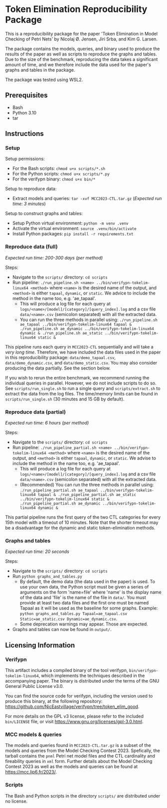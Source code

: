 # Token Elimination Reproducibility Package

This is a reproducibility package for the paper 'Token Elimination in Model Checking of Petri Nets' by Nicolaj Ø. Jensen, Jiri Srba, and Kim G. Larsen.

The package contains the models, queries, and binary used to produce the results of the paper as well as scripts to reproduce the graphs and tables.
Due to the size of the benchmark, reproducing the data takes a significant amount of time, and we therefore include the data used for the paper's graphs and tables in the package.

The package was tested using WSL2.

## Prerequisites

- Bash
- Python 3.10
- tar

## Instructions

### Setup

Setup permissions:
- For the Bash scripts: `chmod u+x scripts/*.sh`
- For the Python scripts: `chmod u+x scripts/*.py`
- For the verifypn binary: `chmod u+x bin/*`

Setup to reproduce data:
- Extract models and queries: `tar -xvf MCC2023-CTL.tar.gz`  (*Expected run time: 3 minutes*)

Setup to construct graphs and tables:
- Setup Python virtual environment: `python -m venv .venv`
- Activate the virtual environment: `source .venv/bin/activate`
- Install Python packages: `pip install -r requirements.txt`

### Reproduce data (full)

*Expected run time: 200-300 days (per method)*

Steps:

- Navigate to the `scripts/` directory: `cd scripts`
- Run pipeline: `./run_pipeline.sh <name> ../bin/verifypn-tokelim-linux64 <method>` where `<name>` is the desired name of the output, and `<method>` is either `tapaal`, `dynamic`, or `static`. We advice to include the method in the name too, e.g. 'ae_tapaal'.
  - This will produce a log file for each query at `logs/<name>/[model]/[category]/[query_index].log` and a csv file `data/<name>.csv` (semicolon separated) with all the extracted data.
  - You can run the three methods in parallel using: `./run_pipeline.sh ae_tapaal ../bin/verifypn-tokelim-linux64 tapaal & ./run_pipeline.sh ae_dynamic ../bin/verifypn-tokelim-linux64 dynamic & ./run_pipeline.sh ae_static ../bin/verifypn-tokelim-linux64 static &`

This pipeline runs each query in `MCC2023-CTL` sequentially and will take a _very long time_.
Therefore, we have included the data files used in the paper in this reproducibility package: `data/demo_tapaal.csv`, `data/demo_dynamic.csv`, and `data/demo_static.csv`.
You may also consider producing the data partially. See the section below.

If you wish to rerun the entire benchmark, we recommend running the individual queries in parallel. However, we do not include scripts to do so.
See `scripts/run_single.sh` to run a single query and `scripts/extract.sh` to extract the data from the log files.
The time/memory limits can be found in `scripts/run_single.sh` (30 minutes and 15 GB by default).

### Reproduce data (partial)

*Expected run time: 6 hours (per method)*

Steps:

- Navigate to the `scripts/` directory: `cd scripts`
- Run pipeline: `./run_pipeline_partial.sh <name> ../bin/verifypn-tokelim-linux64 <method>` where `<name>` is the desired name of the output, and `<method>` is either `tapaal`, `dynamic`, or `static`. We advise to include the method in the name too, e.g. 'ae_tapaal'.
  - This will produce a log file for each query at `logs/<name>/[model]/[category]/[query_index].log` and a csv file `data/<name>.csv` (semicolon separated) with all the extracted data.
  - (Recommended) You can run the three methods in parallel using: `./run_pipeline_partial.sh ae_tapaal ../bin/verifypn-tokelim-linux64 tapaal & ./run_pipeline_partial.sh ae_static ../bin/verifypn-tokelim-linux64 static & ./run_pipeline_partial.sh ae_dynamic ../bin/verifypn-tokelim-linux64 dynamic &`

This partial pipeline runs the first query of the two CTL categories for every 15th model with a timeout of 10 minutes.
Note that the shorter timeout may be a disadvantage for the dynamic and static token-elimination methods.

### Graphs and tables

*Expected run time: 20 seconds*

Steps:

- Navigate to the `scripts/` directory: `cd scripts`
- Run `python graphs_and_tables.py`
  - By default, the demo data (the data used in the paper) is used. To use your own data, the Python script must be
    given a series of arguments on the form 'name=file' where 'name' is the display name of the data and 'file' is
    the name of the file in `data/`. You must provide at least two data files and the first one must be named Tapaal
    as it will be used as the baseline for some graphs. Example:
    `python graphs_and_tables.py Tapaal=ae_tapaal.csv Static=ae_static.csv Dynamic=ae_dynamic.csv`.
  - Some deprecation warnings may appear. Those are expected.
- Graphs and tables can now be found in `output/`.

## Licensing Information

### Verifypn

This artifact includes a compiled binary of the tool verifypn, `bin/verifypn-tokelim-linux64`, which implements the techniques described in the accompanying paper.
The binary is distributed under the terms of the GNU General Public License v3.0.

You can find the source code for verifypn, including the version used to produce this binary, at the following repository: https://github.com/NicEastvillage/verifypn/tree/token_elim_good.

For more details on the GPL v3 license, please refer to the included `bin/LICENSE` file, or visit https://www.gnu.org/licenses/gpl-3.0.html.

### MCC models & queries

The models and queries found in `MCC2023-CTL.tar.gz` is a subset of the models and queries from the Model Checking Contest 2023.
Spefically, the tarball contains the `pnml` Petri net model files and the CTL cardinality and fireability queries in `xml` form.
Further details about the Model Checking Contest 2023 as well as the models and queries can be found at https://mcc.lip6.fr/2023/.

### Scripts

The Bash and Python scripts in the directory `scripts/` are distributed under no license.
